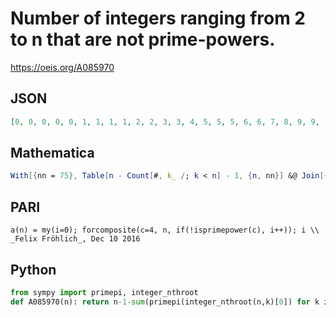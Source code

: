 # Number of integers ranging from 2 to n that are not prime\-powers\.
https://oeis.org/A085970
## JSON
```JSON
[0, 0, 0, 0, 0, 1, 1, 1, 1, 2, 2, 3, 3, 4, 5, 5, 5, 6, 6, 7, 8, 9, 9, 10, 10, 11, 11, 12, 12, 13, 13, 13, 14, 15, 16, 17, 17, 18, 19, 20, 20, 21, 21, 22, 23, 24, 24, 25, 25, 26, 27, 28, 28, 29, 30, 31, 32, 33, 33, 34, 34, 35, 36, 36, 37, 38, 38, 39, 40, 41, 41, 42, 42, 43]
```
## Mathematica
```Mathematica
With[{nn = 75}, Table[n - Count[#, k_ /; k < n] - 1, {n, nn}] &@ Join[{1}, Select[Range@ nn, PrimePowerQ]]] (* _Michael De Vlieger_, Dec 11 2016 *)
```
## PARI
```PARI
a(n) = my(i=0); forcomposite(c=4, n, if(!isprimepower(c), i++)); i \\ _Felix Fröhlich_, Dec 10 2016
```
## Python
```Python
from sympy import primepi, integer_nthroot
def A085970(n): return n-1-sum(primepi(integer_nthroot(n,k)[0]) for k in range(1,n.bit_length())) # _Chai Wah Wu_, Aug 20 2024
```
